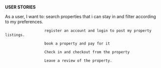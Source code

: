 **USER STORIES**

  As a user, I want to:
                      search properties that i can stay in and filter according to my preferences.

                      register an account and login to post my property listings.

                      book a property and pay for it

                      Check in and checkout from the property

                      Leave a review of the property. 
            
         

  

